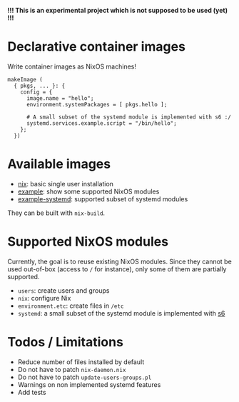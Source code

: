 **!!! This is an experimental project which is not supposed to be used (yet) !!!**

# Declarative container images

Write container images as NixOS machines!

```
makeImage (
  { pkgs, ... }: {
    config = {
      image.name = "hello";
      environment.systemPackages = [ pkgs.hello ];

      # A small subset of the systemd module is implemented with s6 :/
      systemd.services.example.script = "/bin/hello";
    };
  })
```

# Available images

- [nix](images/nix.nix): basic single user installation
- [example](images/example.nix): show some supported NixOS modules
- [example-systemd](images/example-systemd.nix): supported subset of systemd modules

They can be built with `nix-build`.

# Supported NixOS modules

Currently, the goal is to reuse existing NixOS modules. Since they
cannot be used out-of-box (access to `/` for instance), only some of
them are partially supported.

- `users`: create users and groups
- `nix`: configure Nix
- `environment.etc`: create files in `/etc`
- `systemd`: a small subset of the systemd module is implemented with [s6](https://www.skarnet.org/software/s6/)


# Todos / Limitations

- Reduce number of files installed by default
- Do not have to patch `nix-daemon.nix`
- Do not have to patch `update-users-groups.pl`
- Warnings on non implemented systemd features
- Add tests
